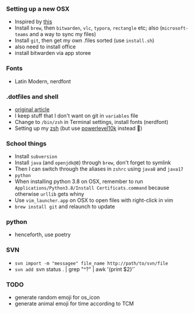 ### Setting up a new OSX
   * Inspired by [this](https://sourabhbajaj.com/mac-setup/)
   * Install `brew`, then `bitwarden`, `vlc`, `typora`, `rectangle` etc; also (`microsoft-teams` and a way to sync my files)
   * Install `git`, then get my own .files sorted (use `install.sh`)
   * also need to install office
   * install bitwarden via app storee

### Fonts
   * Latin Modern, nerdfont

### .dotfiles and shell
   * [original article](https://coderwall.com/p/ynu8xq/keep-your-dotfiles-in-git)
   * I keep stuff that I don't want on git in `variables` file
   * Change to `/bin/zsh` in Terminal settings, install fonts (nerdfont)
   * Setting up my [zsh](https://medium.com/@ivanaugustobd/your-terminal-can-be-much-much-more-productive-5256424658e8) (but use [powerlevel10k](https://medium.com/@shivam1/make-your-terminal-beautiful-and-fast-with-zsh-shell-and-powerlevel10k-6484461c6efb) instead 🐝)

### School things
* Install `subversion`
* Install `java` (and `openjdk@8`) through `brew`, don't forget to symlink
* Then I can switch through the aliases in `zshrc` using `java8` and `java17`
* `python`  
* When installing python 3.8 on OSX, remember to run `Applications/Python3.8/Install Certificats.command` because otherwise `urllib` gets whiny
* Use `vim_launcher.app` on OSX to open files with right-click in vim
* `brew install git` and relaunch to update

### python
* henceforth, use poetry

### SVN
* `svn import -m "messagee" file_name http://path/to/svn/file`
* `svn add `svn status . | grep "^?" | awk '{print $2}'`

### TODO
* generate random emoji for os_icon
* generate animal emoji for time according to TCM
